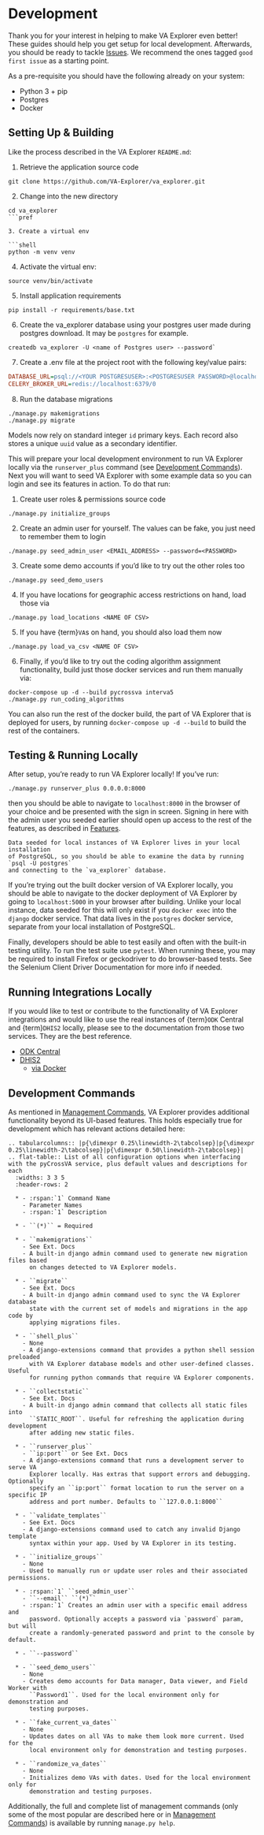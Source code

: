 # Development

Thank you for your interest in helping to make VA Explorer even better! These
guides should help you get setup for local development. Afterwards, you should
be ready to tackle [Issues](https://github.com/VA-Explorer/va_explorer/issues). We recommend the ones tagged
`good first issue` as a starting point.

As a pre-requisite you should have the following already on your system:

- Python 3 + pip
- Postgres
- Docker

## Setting Up & Building

Like the process described in the VA Explorer `README.md`:

1. Retrieve the application source code

```shell
git clone https://github.com/VA-Explorer/va_explorer.git
```

2. Change into the new directory

```shell
cd va_explorer
```pref

3. Create a virtual env

```shell
python -m venv venv
```

4. Activate the virtual env:

```shell
source venv/bin/activate
```

5. Install application requirements

```shell
pip install -r requirements/base.txt
```

6. Create the va_explorer database using your postgres user made during postgres
download. It may be `postgres` for example.

```shell
createdb va_explorer -U <name of Postgres user> --password`
```

7. Create a .env file at the project root with the following key/value pairs:

```ini
DATABASE_URL=psql://<YOUR POSTGRESUSER>:<POSTGRESUSER PASSWORD>@localhost/va_explorer
CELERY_BROKER_URL=redis://localhost:6379/0
```

8. Run the database migrations

```shell
./manage.py makemigrations
./manage.py migrate
```

Models now rely on standard integer `id` primary keys. Each record also stores a
unique `uuid` value as a secondary identifier.

This will prepare your local development environment to run VA Explorer locally
via the `runserver_plus` command (see [Development Commands](#development-commands)).
Next you will want to seed VA Explorer with some example data so you can login
and see its features in action. To do that run:

1. Create user roles & permissions source code

```shell
./manage.py initialize_groups
```

2. Create an admin user for yourself. The values can be fake, you just need to
remember them to login

```shell
./manage.py seed_admin_user <EMAIL_ADDRESS> --password=<PASSWORD>
```

3. Create some demo accounts if you’d like to try out the other roles too

```shell
./manage.py seed_demo_users
```

4. If you have locations for geographic access restrictions on hand, load those via

```shell
./manage.py load_locations <NAME OF CSV>
```

5. If you have {term}`VA`s on hand, you should also load them now

```shell
./manage.py load_va_csv <NAME OF CSV>
```

6. Finally, if you’d like to try out the coding algorithm assignment
functionality, build just those docker services and run them manually via:

```shell
docker-compose up -d --build pycrossva interva5
./manage.py run_coding_algorithms
```

You can also run the rest of the docker build, the part of VA Explorer that is
deployed for users, by running `docker-compose up -d --build` to build the rest
of the containers.

## Testing & Running Locally

After setup, you’re ready to run VA Explorer locally! If you’ve run:

```shell
./manage.py runserver_plus 0.0.0.0:8000
```

then you should be able to navigate to `localhost:8000` in the browser of your
choice and be presented with the sign in screen. Signing in here with the admin
user you seeded earlier should open up access to the rest of the features, as
described in [Features](usage/features).

```{note}
Data seeded for local instances of VA Explorer lives in your local installation
of PostgreSQL, so you should be able to examine the data by running `psql -U postgres`
and connecting to the `va_explorer` database.
```

If you’re trying out the built docker version of VA Explorer locally, you should
be able to navigate to the docker deployment of VA Explorer by going to
`localhost:5000` in your browser after building. Unlike your local instance, data
seeded for this will only exist if you `docker exec` into the `django` docker
service. That data lives in the `postgres` docker service, separate from your
local installation of PostgreSQL.

Finally, developers should be able to test easily and often with the built-in
testing utility. To run the test suite use `pytest`. When running these, you may
be required to install Firefox or geckodriver to do browser-based tests. See the
Selenium Client Driver Documentation for more info if needed.

## Running Integrations Locally

If you would like to test or contribute to the functionality of VA Explorer
integrations and would like to use the real instances of {term}`ODK` Central
and {term}`DHIS2` locally, please see to the documentation from those two
services. They are the best reference.

- [ODK Central](https://docs.getodk.org/central-intro/)
- [DHIS2](https://developers.dhis2.org/docs)
  - [via Docker](https://hub.docker.com/r/dhis2/core)

## Development Commands

As mentioned in [Management Commands](training/admin_guides.md#management-commands),
VA Explorer provides additional functionality beyond its UI-based features. This
holds especially true for development which has relevant actions detailed here:

````{eval-rst}
.. tabularcolumns:: |p{\dimexpr 0.25\linewidth-2\tabcolsep}|p{\dimexpr 0.25\linewidth-2\tabcolsep}|p{\dimexpr 0.50\linewidth-2\tabcolsep}|
.. flat-table:: List of all configuration options when interfacing with the pyCrossVA service, plus default values and descriptions for each
  :widths: 3 3 5
  :header-rows: 2

  * - :rspan:`1` Command Name
    - Parameter Names
    - :rspan:`1` Description

  * - ``(*)`` = Required

  * - ``makemigrations``
    - See Ext. Docs
    - A built-in django admin command used to generate new migration files based
      on changes detected to VA Explorer models.

  * - ``migrate``
    - See Ext. Docs
    - A built-in django admin command used to sync the VA Explorer database
      state with the current set of models and migrations in the app code by
      applying migrations files.

  * - ``shell_plus``
    - None
    - A django-extensions command that provides a python shell session preloaded
      with VA Explorer database models and other user-defined classes. Useful
      for running python commands that require VA Explorer components.

  * - ``collectstatic``
    - See Ext. Docs
    - A built-in django admin command that collects all static files into
      ``STATIC_ROOT``. Useful for refreshing the application during development
      after adding new static files.

  * - ``runserver_plus``
    - ``ip:port`` or See Ext. Docs
    - A django-extensions command that runs a development server to serve VA
      Explorer locally. Has extras that support errors and debugging. Optionally
      specify an ``ip:port`` format location to run the server on a specific IP
      address and port number. Defaults to ``127.0.0.1:8000``

  * - ``validate_templates``
    - See Ext. Docs
    - A django-extensions command used to catch any invalid Django template
      syntax within your app. Used by VA Explorer in its testing.

  * - ``initialize_groups``
    - None
    - Used to manually run or update user roles and their associated permissions.

  * - :rspan:`1` ``seed_admin_user``
    - ``--email`` ``(*)``
    - :rspan:`1` Creates an admin user with a specific email address and
      password. Optionally accepts a password via `password` param, but will
      create a randomly-generated password and print to the console by default.

  * - ``--password``

  * - ``seed_demo_users``
    - None
    - Creates demo accounts for Data manager, Data viewer, and Field Worker with
      ``Password1``. Used for the local environment only for demonstration and
      testing purposes.

  * - ``fake_current_va_dates``
    - None
    - Updates dates on all VAs to make them look more current. Used for the
      local environment only for demonstration and testing purposes.

  * - ``randomize_va_dates``
    - None
    - Initializes demo VAs with dates. Used for the local environment only for
      demonstration and testing purposes.

````

Additionally, the full and complete list of management commands (only some of
the most popular are described here or in [Management Commands](training/admin_guides.md#management-commands)) is available
by running `manage.py help`.
